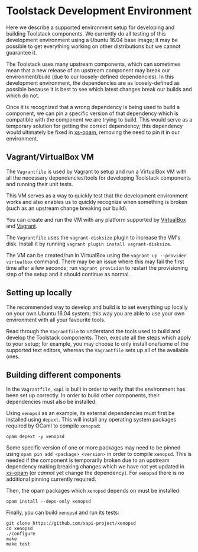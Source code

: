 
# Toolstack Development Environment

Here we describe a supported environment setup for developing and building
Toolstack components. We currently do all testing of this development
environment using a Ubuntu 16.04 base image; it may be possible to get
everything working on other distributions but we cannot guarantee it.

The Toolstack uses many upstream components, which can sometimes mean that
a new release of an upstream component may break our environment/build
(due to our loosely-defined dependencies). In this development
environment, the dependencies are as loosely-defined as possible because
it is best to see which latest changes break our builds and which do not.

Once it is recognized that a wrong dependency is being used
to build a component, we can pin a specific version of that
dependency which is compatible with the component we are trying to
build. This would serve as a temporary solution for getting the
correct dependency; this dependency would ultimately be fixed in
[xs-opam](https://github.com/xapi-project/xs-opam), removing the need
to pin it in our environment.

## Vagrant/VirtualBox VM

The `Vagrantfile` is used by Vagrant to setup and run a VirtualBox
VM with all the necessary dependencies/tools for developing Toolstack
components and running their unit tests.

This VM serves as a way to quickly test that the development environment
works and also enables us to quickly recognize when something is broken
(such as an upstream change breaking our build).

You can create and run the VM with any platform supported by
[VirtualBox](https://www.virtualbox.org/wiki/Downloads) and
[Vagrant](https://www.vagrantup.com/docs/installation/).

The `Vagrantfile` uses the `vagrant-disksize` plugin to increase the VM's disk.
Install it by running `vagrant plugin install vagrant-disksize`.

The VM can be created/run in VirtualBox using the `vagrant up --provider
virtualbox` command. There may be an issue where this may fail the first time
after a few seconds; run `vagrant provision` to restart the provisioning step
of the setup and it should continue as normal.

## Setting up locally

The recommended way to develop and build is to set everything up locally
on your own Ubuntu 16.04 system; this way you are able to use your own
environment with all your favourite tools.

Read through the `Vagrantfile` to understand the tools used to build
and develop the Toolstack components. Then, execute all the steps which
apply to your setup; for example, you may choose to only install one/some
of the supported text editors, whereas the `Vagrantfile` sets up all of
the available ones.

## Building different components

In the `Vagrantfile`, `xapi` is built in order to verify that the
environment has been set up correctly. In order to build other components,
their dependencies must also be installed.

Using `xenopsd` as an example, its external dependencies must first be
installed using `depext`. This will install any operating system packages
required by OCaml to compile `xenopsd`:

```
opam depext -y xenopsd
```

Some specific version of one or more packages may need to be pinned using
`opam pin add <package> <version>` in order to compile `xenopsd`. This
is needed if the component is temporarily broken due to an upstream
dependency making breaking changes which we have not yet updated in
[xs-opam](https://github.com/xapi-project/xs-opam) (or *cannot* yet
change the dependency). For `xenopsd` there is no additional pinning
currently required.

Then, the opam packages which `xenopsd` depends on must be installed:

```
opam install --deps-only xenopsd
```

Finally, you can build `xenopsd` and run its tests:

```
git clone https://github.com/xapi-project/xenopsd
cd xenopsd
./configure
make
make test
```

